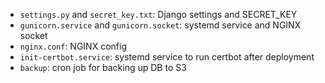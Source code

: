- `settings.py` and `secret_key.txt`: Django settings and SECRET_KEY
- `gunicorn.service` and `gunicorn.socket`: systemd service and NGINX socket
- `nginx.conf`: NGINX config
- `init-certbot.service`: systemd service to run certbot after deployment
- `backup`: cron job for backing up DB to S3
